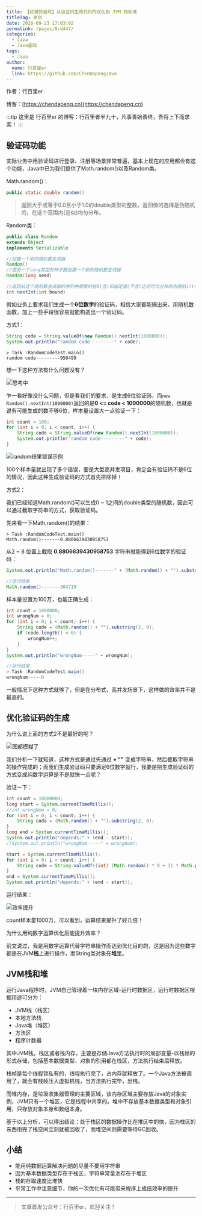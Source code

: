 ```yaml
---
title: 【优雅的避坑】从验证码生成代码的优化到 JVM 栈和堆
titleTag: 原创
date: 2020-09-23 17:03:02
permalink: /pages/8cd447/
categories: 
  - Java
  - Java基础
tags: 
  - Java
author: 
  name: 行百里er
  link: https://github.com/ChenDapengJava
---
```



作者：行百里er

博客：[https://chendapeng.cn](https://chendapeng.cn)

:::tip
这里是 行百里er 的博客：行百里者半九十，凡事善始善终，吾将上下而求索！
:::


## 验证码功能

实际业务中用验证码进行登录、注册等场景非常普遍，基本上现在的应用都会有这个功能，Java中已为我们提供了Math.random()以及Random类。

Math.random()：
```java
public static double random()
```
> 返回大于或等于0.0且小于1.0的double类型的整数。返回值的选择是伪随机的，在这个范围内(近似)均匀分布。


Random类：
```java
public class Random
extends Object
implements Serializable

//创建一个新的随机数生成器
Random() 
//使用一个long类型的种子数创建一个新的随机数生成器
Random(long seed) 

//返回从这个随机数生成器的序列中提取的在0(含)和指定值(不含)之间均匀分布的伪随机int值。
int nextInt(int bound) 
```

假如业务上要求我们生成一个**6位数字**的验证码，相信大家都能搞出来，用随机数函数，加上一些手段很容易就能构造出一个验证码。

方式1：
```java
String code = String.valueOf(new Random().nextInt(1000000));
System.out.println("random code---------" + code);
```


```
> Task :RandomCodeTest.main()
random code---------950499
```


想一下这种方法有什么问题没有？

![思考中](https://p3-juejin.byteimg.com/tos-cn-i-k3u1fbpfcp/1a0d9482562e412cbaacc978d46a79af~tplv-k3u1fbpfcp-zoom-1.image)

乍一看好像没什么问题，但是看我们的要求，是生成6位验证码，而`new Random().nextInt(1000000)`返回的是**0 <= code < 1000000**的随机数，也就是说有可能生成的数不够6位，样本量设置大一点验证一下：

```java
int count = 100;
for (int i = 0; i < count; i++) {
    String code = String.valueOf(new Random().nextInt(1000000));
    System.out.println("random code---------" + code);
}
```
![random结果错误示例](https://p3-juejin.byteimg.com/tos-cn-i-k3u1fbpfcp/10f5e4e24e0841babfc5efc97ca04bea~tplv-k3u1fbpfcp-zoom-in-crop-mark:3024:0:0:0.awebp)

100个样本量就出现了多个错误，要是大型高并发项目，肯定会有验证码不是6位的情况，因此这种生成验证码的方式首先排除掉！

方式2：

我们已经知道Math.random()可以生成0 ~ 1之间的double类型的随机数，因此可以通过截取字符串的方式，获取验证码。

先来看一下Math.random()的结果：

```
> Task :RandomCodeTest.main()
Math.random()-------0.8806639430958753
```

从2 ~ 8 位置上截取 **0.8806639430958753** 字符串就能得到6位数字的验证码：

```java
System.out.println("Math.random()-------" + (Math.random() + "").substring(2, 8));

//运行结果
Math.random()-------304719
```

样本量设置为100万，也能正确生成：

```java
int count = 1000000;
int wrongNum = 0;
for (int i = 0; i < count; i++) {
    String code = (Math.random() + "").substring(2, 8);
    if (code.length() < 6) {
        wrongNum++;
    }
}
System.out.println("wrongNum-----" + wrongNum);

//运行结果
> Task :RandomCodeTest.main()
wrongNum-----0
```

一般情况下这种方式就够了，但是在分布式、高并发场景下，这样做的效率并不是最高的。


## 优化验证码的生成

为什么说上面的方式2不是最好的呢？

![图都模糊了](https://p3-juejin.byteimg.com/tos-cn-i-k3u1fbpfcp/84e6798be0e24d5789e8ebdbcc509c6c~tplv-k3u1fbpfcp-zoom-in-crop-mark:3024:0:0:0.awebp)

我们分析一下就知道，这种方式是通过先通过 **+ ""** 变成字符串，然后截取字符串的操作完成的；而我们生成验证码只要满足6位数字就行，我要是把生成验证码的方式变成纯数字运算是不是就快一点呢？

验证一下：

```java
int count = 10000000;
long start = System.currentTimeMillis();
//int wrongNum = 0;
for (int i = 0; i < count; i++) {
    String code = (Math.random() + "").substring(2, 8);
}
long end = System.currentTimeMillis();
System.out.println("depends:" + (end - start));
//System.out.println("wrongNum-----" + wrongNum);

start = System.currentTimeMillis();
for (int i = 0; i < count; i++) {
    String code = String.valueOf((int) (Math.random() * 9 + 1) * Math.pow(10, 5));
}
end = System.currentTimeMillis();
System.out.println("depends:" + (end - start));
```

运行结果：

![效率提升](https://p3-juejin.byteimg.com/tos-cn-i-k3u1fbpfcp/118a4ce3e70f43d19ed69d3e62d1b832~tplv-k3u1fbpfcp-zoom-in-crop-mark:3024:0:0:0.awebp)

count样本量1000万，可以看到，运算结果提升了好几倍！

为什么用纯数字运算优化后能提升效率？

前文说过，我是用数字运算代替字符串操作而达到优化目的的，这是因为这些数字都是在JVM**栈**上进行操作，而String类对象在**堆**里。

## JVM栈和堆

运行Java程序时，JVM自己管理着一块内存区域-运行时数据区，运行时数据区根据用途可分为：
- JVM栈（栈区）
- 本地方法栈
- Java堆（堆区）
- 方法区
- 程序计数器



其中JVM栈，栈区或者栈内存，主要是存储Java方法执行时的局部变量-以栈帧的形式存储，包括基本数据类型、对象的引用都在栈区，方法执行结束后释放。

栈帧是每个线程锁私有的，线程执行完了，占内存就释放了。一个Java方法被调用了，就会有栈帧压入虚拟机栈，当方法执行完毕，出栈。

而堆内存，是垃圾收集器管理的主要区域，该内存区域主要存放Java的对象实例，JVM只有一个堆区，它是线程中共享的。堆中不存放基本数据类型和对象引用，只存放对象本身和数组本身。

基于以上分析，可以得出结论：处于栈区的数据操作比在堆区中的快，因为栈区的东西用完了栈空间立刻就被回收了，而堆空间则需要等待GC回收。

## 小结

- 能用纯数据运算解决问题的尽量不要用字符串
- 因为基本数据类型存在于栈区，字符串常量池存在于堆区
- 栈的存取速度比堆快
- 平常工作中注意细节，你的一次优化有可能带来程序上成倍效率的提升



---

> 文章首发公众号：行百里er，欢迎关注！



